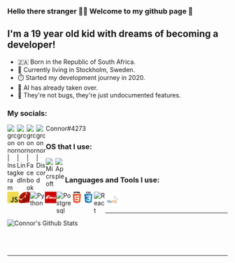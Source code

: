 ### Hello there stranger 👋🏽 Welcome to my github page 🎉

###
###
###

## I'm a 19 year old kid with dreams of becoming a developer!

- 🇿🇦  Born in the Republic of South Africa.
- 📍  Currently living in Stockholm, Sweden.
- ⏱️  Started my development journey in 2020.
- 🤖  AI has already taken over.
- 🐜  They're not bugs, they're just undocumented features.
 

### My socials:
[<img align="left" alt="grconnor | Instagram" width="22px" src="https://cdn.jsdelivr.net/npm/simple-icons@v3/icons/instagram.svg" />][instagram]

[<img align="left" alt="grconnor | LinkedIn" width="22px" src="https://cdn.jsdelivr.net/npm/simple-icons@v3/icons/linkedin.svg" />][linkedin]

[<img align="left" alt="grconnor | Facebook" width="22px" src="https://cdn.jsdelivr.net/npm/simple-icons@3.7.0/icons/facebook.svg" />][Facebook]

[<img align="left" alt="grconnor | Discord" width="22px" src="https://cdn.jsdelivr.net/npm/simple-icons@3.7.0/icons/discord.svg" />][Discord]Connor#4273


### OS that I use:

[<img align="left" alt="Micrsoft" width="22px" src="https://cdn.jsdelivr.net/npm/simple-icons@3.7.0/icons/microsoft.svg" />][Windows]

[<img align="left" alt="Apple" width="22px" src="https://cdn.jsdelivr.net/npm/simple-icons@3.7.0/icons/apple.svg" />][Macintosh]

<br />

### Languages and Tools I use:

<img align="left" alt="JavaScript" width="26px" src="https://raw.githubusercontent.com/github/explore/80688e429a7d4ef2fca1e82350fe8e3517d3494d/topics/javascript/javascript.png" />

<img align="left" alt="Ruby" width="26px" src="https://raw.githubusercontent.com/github/explore/80688e429a7d4ef2fca1e82350fe8e3517d3494d/topics/ruby/ruby.png" />

<img align="left" alt="Python" width="34px" src="https://img.icons8.com/color/48/000000/python.png" />

<img align="left" alt="Rails" width="26px" src="https://raw.githubusercontent.com/github/explore/80688e429a7d4ef2fca1e82350fe8e3517d3494d/topics/rails/rails.png" />

<img align="left" alt="Postgresql" width="34px" src="https://img.icons8.com/color/48/000000/postgreesql.png" />

<img align="left" alt="HTML5" width="26px" src="https://raw.githubusercontent.com/github/explore/80688e429a7d4ef2fca1e82350fe8e3517d3494d/topics/html/html.png" />

<img align="left" alt="CSS3" width="26px" src="https://raw.githubusercontent.com/github/explore/80688e429a7d4ef2fca1e82350fe8e3517d3494d/topics/css/css.png" />

<img align="left" alt="React" width="26px" src="https://img.icons8.com/plasticine/100/000000/react.png" />

<img align="left" alt="MySQL" width="35px" src="https://raw.githubusercontent.com/github/explore/80688e429a7d4ef2fca1e82350fe8e3517d3494d/topics/mysql/mysql.png" />


<br />
<br />

---

<img align="left" alt="Connor's Github Stats" src="https://github-readme-stats.vercel.app/api?username=grconnor&show_icons=true&hide_border=true" />

<br />
<br />
<br />
<br />

---

[instagram]: https://www.instagram.com/gr.connor/
[linkedin]: https://www.linkedin.com/in/connor-roelofsen-01262217a/
[Facebook]: https://www.facebook.com/connorroelofsen
[Discord]: Connor#4273
[Windows]: nil
[Macintosh]: nil
